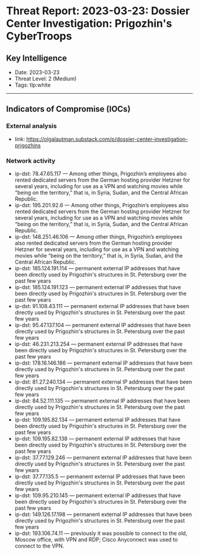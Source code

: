 # Threat Report: 2023-03-23: Dossier Center Investigation: Prigozhin's Cyber ​​Troops


## Key Intelligence
* Date: 2023-03-23
* Threat Level: 2 (Medium)
* Tags: tlp:white

---

## Indicators of Compromise (IOCs)
### External analysis
* link: https://olgalautman.substack.com/p/dossier-center-investigation-prigozhins

### Network activity
* ip-dst: 78.47.65.117 — Among other things, Prigozhin’s employees also rented dedicated servers from the German hosting provider Hetzner for several years, including for use as a VPN and watching movies while “being on the territory,” that is, in Syria, Sudan, and the Central African Republic.
* ip-dst: 195.201.92.6 — Among other things, Prigozhin’s employees also rented dedicated servers from the German hosting provider Hetzner for several years, including for use as a VPN and watching movies while “being on the territory,” that is, in Syria, Sudan, and the Central African Republic.
* ip-dst: 148.251.46.106 — Among other things, Prigozhin’s employees also rented dedicated servers from the German hosting provider Hetzner for several years, including for use as a VPN and watching movies while “being on the territory,” that is, in Syria, Sudan, and the Central African Republic.
* ip-dst: 185.124.191.114 — permanent external IP addresses that have been directly used by Prigozhin's structures in St. Petersburg over the past few years
* ip-dst: 185.124.191.123 — permanent external IP addresses that have been directly used by Prigozhin's structures in St. Petersburg over the past few years
* ip-dst: 91.108.43.111 — permanent external IP addresses that have been directly used by Prigozhin's structures in St. Petersburg over the past few years
* ip-dst: 95.47.137.104 — permanent external IP addresses that have been directly used by Prigozhin's structures in St. Petersburg over the past few years
* ip-dst: 46.231.213.254 — permanent external IP addresses that have been directly used by Prigozhin's structures in St. Petersburg over the past few years
* ip-dst: 178.16.146.186 — permanent external IP addresses that have been directly used by Prigozhin's structures in St. Petersburg over the past few years
* ip-dst: 81.27.240.134 — permanent external IP addresses that have been directly used by Prigozhin's structures in St. Petersburg over the past few years
* ip-dst: 84.52.111.135 — permanent external IP addresses that have been directly used by Prigozhin's structures in St. Petersburg over the past few years
* ip-dst: 109.195.82.134 — permanent external IP addresses that have been directly used by Prigozhin's structures in St. Petersburg over the past few years
* ip-dst: 109.195.82.138 — permanent external IP addresses that have been directly used by Prigozhin's structures in St. Petersburg over the past few years
* ip-dst: 37.77.129.246 — permanent external IP addresses that have been directly used by Prigozhin's structures in St. Petersburg over the past few years
* ip-dst: 37.77.135.5 — permanent external IP addresses that have been directly used by Prigozhin's structures in St. Petersburg over the past few years
* ip-dst: 109.95.210.145 — permanent external IP addresses that have been directly used by Prigozhin's structures in St. Petersburg over the past few years
* ip-dst: 149.126.17.198 — permanent external IP addresses that have been directly used by Prigozhin's structures in St. Petersburg over the past few years
* ip-dst: 193.106.74.11 — previously it was possible to connect to the old, Moscow office, with VPN and RDP; Cisco Anyconnect was used to connect to the VPN.
